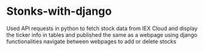 # Stonks-with-django
Used API requests in python to fetch stock data from IEX Cloud and display the ticker info in tables and published the same as a webpage using django  functionalities navigate between webpages to add or delete stocks
